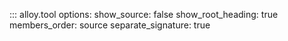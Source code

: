 ::: alloy.tool
    options:
      show_source: false
      show_root_heading: true
      members_order: source
      separate_signature: true

